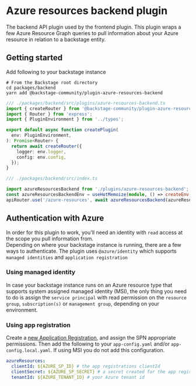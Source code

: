 # Azure resources backend plugin

The backend API plugin used by the frontend plugin. This plugin wraps a few Azure Resource Graph queries to pull information about your Azure resource in relation to a backstage entity.

## Getting started

Add following to your backstage instance

```
# From the Backstage root directory
cd packages/backend
yarn add @backstage-community/plugin-azure-resources-backend
```

```TypeScript
/// ./packages/backend/src/plugins/azure-resources-backend.ts
import { createRouter } from '@backstage-community/plugin-azure-resources-backend';
import { Router } from 'express';
import { PluginEnvironment } from '../types';

export default async function createPlugin(
  env: PluginEnvironment,
): Promise<Router> {
  return await createRouter({
    logger: env.logger,
    config: env.config,
  });
}
```

```TypeScript
/// ./packages/backend/src/index.ts

import azureResourcesBackend from './plugins/azure-resources-backend';
const azureResourcesBackendEnv = useHotMemoize(module, () => createEnv('azure-resources-backend'));
apiRouter.use('/azure-resources', await azureResourcesBackend(azureResourcesBackendEnv));
```

## Authentication with Azure

In order for this plugin to work, you'll need an identity with `read` access at the scope you pull information from.  
Depending on where your backstage instance is running, there are a few ways to authenticate. The plugin uses `@azure/identity` which supports `managed identities` and `application registration`

### Using managed identity

In case your backstage instance runs on an Azure resource type that supports system assigned managed identity (MSI), the only thing you need to do is assign the `service principal` with read permission on the `resource group`, `subscription(s)` or `management group`, depending on your environment.

### Using app registration

Create a [new Application Registration](https://docs.microsoft.com/azure/active-directory/develop/quickstart-register-app?WT.mc_id=AZ-MVP-5003437), and assign the SPN appropriate permissions. Then add the following to your `app-config.yaml` and/or `app-config.local.yaml`. If using MSI you do not add this configuration.

```yaml
azureResources:
  clientId: ${AZURE_SP_ID} # the app registrations clientId
  clientSecret: ${AZURE_SP_SECRET} # a secret created for the app registration
  tenantId: ${AZURE_TENANT_ID} # your Azure tenant id
```
